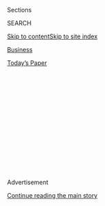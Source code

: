 <div id="app">

<div>

<div>

<div>

<div class="NYTAppHideMasthead css-1q2w90k e1suatyy0">

<div class="section css-ui9rw0 e1suatyy2">

<div class="css-eph4ug er09x8g0">

<div class="css-6n7j50">

</div>

<span class="css-1dv1kvn">Sections</span>

<div class="css-10488qs">

<span class="css-1dv1kvn">SEARCH</span>

</div>

[Skip to content](#site-content)[Skip to site
index](#site-index)

</div>

<div id="masthead-section-label" class="css-1wr3we4 eaxe0e00">

[Business](https://www.nytimes.com/section/business)

</div>

<div class="css-10698na e1huz5gh0">

</div>

</div>

<div id="masthead-bar-one" class="section hasLinks css-15hmgas e1csuq9d3">

<div class="css-uqyvli e1csuq9d0">

</div>

<div class="css-1uqjmks e1csuq9d1">

</div>

<div class="css-9e9ivx">

[](https://myaccount.nytimes.com/auth/login?response_type=cookie&client_id=vi)

</div>

<div class="css-1bvtpon e1csuq9d2">

[Today’s
Paper](https://www.nytimes.com/section/todayspaper)

</div>

</div>

</div>

</div>

<div data-aria-hidden="false">

<div id="site-content" data-role="main">

<div>

<div class="css-1aor85t" style="opacity:0.000000001;z-index:-1;visibility:hidden">

<div class="css-1hqnpie">

<div class="css-epjblv">

<span class="css-17xtcya">[Business](/section/business)</span><span class="css-x15j1o">|</span><span class="css-fwqvlz">U.S.
Under Pressure to Cease Flights of Troubled Boeing
Jet</span>

</div>

<div class="css-k008qs">

<div class="css-1iwv8en">

<span class="css-18z7m18"></span>

<div>

</div>

</div>

<span class="css-1n6z4y">https://nyti.ms/2EUVugJ</span>

<div class="css-1705lsu">

<div class="css-4xjgmj">

<div class="css-4skfbu" data-role="toolbar" data-aria-label="Social Media Share buttons, Save button, and Comments Panel with current comment count" data-testid="share-tools">

  - 
  - 
  - 
  - 
    
    <div class="css-6n7j50">
    
    </div>

  - 
  - 

</div>

</div>

</div>

</div>

</div>

</div>

<div id="NYT_TOP_BANNER_REGION" class="css-13pd83m">

</div>

<div id="top-wrapper" class="css-1sy8kpn">

<div id="top-slug" class="css-l9onyx">

Advertisement

</div>

[Continue reading the main
story](#after-top)

<div class="ad top-wrapper" style="text-align:center;height:100%;display:block;min-height:250px">

<div id="top" class="place-ad" data-position="top" data-size-key="top">

</div>

</div>

<div id="after-top">

</div>

</div>

<div id="sponsor-wrapper" class="css-1hyfx7x">

<div id="sponsor-slug" class="css-19vbshk">

Supported by

</div>

[Continue reading the main
story](#after-sponsor)

<div id="sponsor" class="ad sponsor-wrapper" style="text-align:center;height:100%;display:block">

</div>

<div id="after-sponsor">

</div>

</div>

<div class="css-1vkm6nb ehdk2mb0">

# U.S. Under Pressure to Cease Flights of Troubled Boeing Jet

</div>

<div class="css-79elbk" data-testid="photoviewer-wrapper">

<div class="css-z3e15g" data-testid="photoviewer-wrapper-hidden">

</div>

<div class="css-1a48zt4 ehw59r15" data-testid="photoviewer-children">

![<span class="css-16f3y1r e13ogyst0" data-aria-hidden="true">An
American Airlines gate at La Guardia Airport on Tuesday. American and
Southwest Airlines are the two United States carriers that fly the
Boeing 737 Max 8, with 58
total.</span><span class="css-cnj6d5 e1z0qqy90" itemprop="copyrightHolder"><span class="css-1ly73wi e1tej78p0">Credit...</span><span><span>Chang
W. Lee/The New York
Times</span></span></span>](https://static01.nyt.com/images/2019/03/12/business/12boeing-web-sub/merlin_151972782_8ad3f951-08b3-4036-9d60-28267676d16c-articleLarge.jpg?quality=75&auto=webp&disable=upscale)

</div>

</div>

<div class="css-xt80pu e12qa4dv0">

<div class="css-18e8msd">

<div class="css-vp77d3 epjyd6m0">

<div class="css-1baulvz">

By [<span class="css-1baulvz" itemprop="name">David
Gelles</span>](https://www.nytimes.com/by/david-gelles),
[<span class="css-1baulvz" itemprop="name">Thomas
Kaplan</span>](https://www.nytimes.com/by/thomas-kaplan),
[<span class="css-1baulvz" itemprop="name">Kenneth P.
Vogel</span>](https://www.nytimes.com/by/kenneth-p-vogel) and
[<span class="css-1baulvz last-byline" itemprop="name">Natalie
Kitroeff</span>](https://www.nytimes.com/by/natalie-kitroeff)

</div>

</div>

  - March 12,
    2019

  - 
    
    <div class="css-4xjgmj">
    
    <div class="css-d8bdto" data-role="toolbar" data-aria-label="Social Media Share buttons, Save button, and Comments Panel with current comment count" data-testid="share-tools">
    
      - 
      - 
      - 
      - 
        
        <div class="css-6n7j50">
        
        </div>
    
      - 
      - 
    
    </div>
    
    </div>

</div>

</div>

<div class="section meteredContent css-1r7ky0e" name="articleBody" itemprop="articleBody">

<div class="css-1fanzo5 StoryBodyCompanionColumn">

<div class="css-53u6y8">

*\[Update: The United States has now*[*grounded Boeing’s 737 Max
aircraft*](https://www.nytimes.com/2019/03/13/business/canada-737-max.html)*,
reversing an earlier decision.\]*

With more countries grounding
[Boeing](https://www.nytimes.com/2019/03/27/business/boeing-hearings.html)
jets and with lawmakers, aviation workers and consumers calling on the
United States to do the same, the head of the aerospace giant on Tuesday
made a personal appeal to President
Trump.

[Boeing’s](https://www.nytimes.com/2019/03/27/business/boeing-hearings.html)
chief executive, Dennis A. Muilenburg, called from Chicago and expressed
to Mr. Trump his confidence in the safety of the 737 Max 8 jets,
according to two people briefed on the conversation. Two of the planes
flown by overseas carriers have crashed in recent months in similar
accidents.

</div>

</div>

<div class="css-1fanzo5 StoryBodyCompanionColumn">

<div class="css-53u6y8">

The brief call had been in the works since Monday, but it came shortly
after Mr. Trump raised concerns that the increasing use of technology in
airplanes was compromising passenger safety. “Airplanes are becoming far
too complex to fly,” [he
wrote](https://twitter.com/realDonaldTrump/status/1105468569800839169)
on Twitter. “Pilots are no longer needed, but rather computer scientists
from
MIT.”

</div>

</div>

<div class="css-1sngw6j">

[](https://www.nytimes.com/interactive/2019/03/11/world/boeing-737-max-which-airlines.html)

<div class="css-1eoytci">

![](https://static01.nyt.com/images/2019/03/11/world/where-boeing-737-max-flies-1552329118347/where-boeing-737-max-flies-1552329118347-articleLarge-v14.jpg)

</div>

<div class="css-1rha1bf">

## From 8,600 Flights to Zero: Grounding the Boeing 737 Max 8

China was the first major country to ground the jets. The U.S. was last.

</div>

</div>

<div class="css-1fanzo5 StoryBodyCompanionColumn">

<div class="css-53u6y8">

Soon after the conversation ended, Mr. Muilenburg received more bad
news. The European Union suspended “all flight operations” of the Boeing
737 Max 8 model, a striking move by one of the industry’s important
regulators. At the end of the day, the Federal Aviation Administration
said that it was continuing with its review and that the planes could
keep flying.

Yet the decision in Europe means roughly two-thirds of the [Boeing 737
Max 8](https://www.nytimes.com/2019/03/13/business/china-boeing.html)
aircraft in the world have been pulled from use in the two days since
the crash of an Ethiopian Airlines flight that killed [157
people](https://www.nytimes.com/2019/03/10/world/africa/ethiopian-airlines-plane-crash-victims.html?module=inline).
The swift actions by authorities around the world were driven in part by
concerns about a connection to a similar disaster involving a Max 8 in
Indonesia last October, when a Lion Air flight plunged into the Java Sea
shortly after takeoff, killing all 189 people aboard.

By Tuesday afternoon, the United States was nearly alone among major
countries still allowing the jets to fly.

Elaine Chao, the transportation secretary, said regulators “will not
hesitate to take immediate and appropriate action” if a safety issue
arises.

</div>

</div>

<div class="css-79elbk" data-testid="photoviewer-wrapper">

<div class="css-z3e15g" data-testid="photoviewer-wrapper-hidden">

</div>

<div class="css-1a48zt4 ehw59r15" data-testid="photoviewer-children">

![<span class="css-16f3y1r e13ogyst0" data-aria-hidden="true">Max 8 jets
parked at Manchester Airport in England on Tuesday. The European Union
suspended “all flight operations” of the airliner after the Ethiopian
Airlines crash this
week.</span><span class="css-cnj6d5 e1z0qqy90" itemprop="copyrightHolder"><span class="css-1ly73wi e1tej78p0">Credit...</span><span>Christopher
Furlong/Getty
Images</span></span>](https://static01.nyt.com/images/2019/03/12/business/12boeing-web2/merlin_151964127_f32f2863-dcf8-4aea-9eb8-dd2b0b2ecae7-articleLarge.jpg?quality=75&auto=webp&disable=upscale)

</div>

</div>

<div class="css-1fanzo5 StoryBodyCompanionColumn">

<div class="css-53u6y8">

Boeing reiterated in a statement late Tuesday that it had “full
confidence” in the 737 Max 8. It noted that the F.A.A. had taken no
action and “based on the information currently available, we do not have
any basis to issue new guidance to operators.”

Two United States airlines fly the 737 Max 8 aircraft and both said they
planned to keep flying. Southwest Airlines has 34 of the planes and
American Airlines has 24. The airlines have said they have analyzed data
from their thousands of flights with the jets and found no reason to
ground them.

“We don’t have any changes planned,” Southwest said in a statement. “We
have full confidence in the aircraft,” American said.

The growing pressure left Boeing in an increasingly unfamiliar position.
The company, a major military contractor, has close ties with the
American government, and the F.A.A. in particular.

\[[*Three generations of a Canadian family
died*](https://www.nytimes.com/2019/03/12/world/canada/ethiopian-plane-crash-canadian-families.html)
*in the Ethiopian plane crash.*\]

Boeing is a major lobbying force in the nation’s capital. Its top
government relations official is a veteran of the Clinton White House,
and last year, the company employed more than a dozen lobbying firms to
advocate for its interests and spent $15 million in total on lobbying,
[according to the Center for Responsive
Politics](https://www.opensecrets.org/lobby/clientsum.php?id=D000000100).

The company, through its political action committee, funnels millions of
dollars into the campaign accounts of lawmakers from both political
parties. A [list of a year’s worth of political
spending](http://www.boeing.com/resources/boeingdotcom/company/key_orgs/pdf/2015_BPAC_Pol_Expenditures.pdf)
on Boeing’s website stretches on for 14 pages, listing campaign
contributions to lawmakers ranging from a city councilman in South
Carolina to Representative Nancy Pelosi of California, who is now the
House speaker.

</div>

</div>

<div class="css-1fanzo5 StoryBodyCompanionColumn">

<div class="css-53u6y8">

“Boeing is one of the 800-pound gorillas around here,” said Senator
Richard Blumenthal, Democrat of Connecticut, who has called for the Max
8 to be grounded. As an example of Boeing’s reach in the highest levels
of government, Mr. Blumenthal noted that the acting defense secretary,
Patrick M. Shanahan, is a former Boeing executive.

\[*While some passengers balked,*[*it was business as
usual*](https://www.nytimes.com/2019/03/12/travel/grounded-planes-airline-passengers.html)
*in the United States and Canada.*\]

For decades, the F.A.A. has used a network of outside experts, known as
F.A.A. designees, to certify that aircraft meet safety standards. In
2005, the regulator shifted its approach for how it delegated authority
outside the agency, creating a new program through which aircraft
manufacturers like Boeing could choose their own employees to be the
designees and help certify their
planes.

</div>

</div>

<div class="css-79elbk" data-testid="photoviewer-wrapper">

<div class="css-z3e15g" data-testid="photoviewer-wrapper-hidden">

</div>

<div class="css-1a48zt4 ehw59r15" data-testid="photoviewer-children">

<div class="css-1xdhyk6 erfvjey0">

<span class="css-1ly73wi e1tej78p0">Image</span>

<div class="css-zjzyr8">

<div data-testid="lazyimage-container" style="height:257.77777777777777px">

</div>

</div>

</div>

<span class="css-16f3y1r e13ogyst0" data-aria-hidden="true">President
Trump at a tax forum last March with Boeing’s chief executive, Dennis A.
Muilenburg, right, and Treasury Secretary Steven Mnuchin in St. Louis.
Boeing’s relationship with Mr. Trump has not always been
smooth.</span><span class="css-cnj6d5 e1z0qqy90" itemprop="copyrightHolder"><span class="css-1ly73wi e1tej78p0">Credit...</span><span>Doug
Mills/The New York Times</span></span>

</div>

</div>

<div class="css-1fanzo5 StoryBodyCompanionColumn">

<div class="css-53u6y8">

The program is intended to help the F.A.A. stretch its limited
resources, while also benefiting plane makers who are eager to avoid
delays in the certification process.

The regulator maintains offices inside Boeing’s factories, including
those in Renton, Wash., and in Charleston, S.C. “I’ve raised this
concern in the past, about people who go to work at the Boeing plant who
work for the F.A.A.,” said Representative Peter A. DeFazio, Democrat of
Oregon and the chairman of the House transportation committee. “How much
scrutiny are they applying, and could they be influenced?”

The F.A.A.’s top safety official, [Ali
Bahrami](https://www.faa.gov/about/key_officials/bahrami_avs/), has
worked closely with Boeing during his career, directing the agency’s
certification of the Boeing 787 Dreamliner and the 747-8 passenger and
freighter models.

\[[*Read answers to frequently asked questions about Boeing’s 737
Max 8.*](https://www.nytimes.com/2019/03/12/reader-center/737-max-8.html)\]

“It’s a very cozy relationship,” said Jim Hall, the former head of the
National Transportation Safety Board. “The manufacturer essentially
becomes both the manufacturer and the regulator, because of the lack of
the ability of government to do the job.”

</div>

</div>

<div class="css-1fanzo5 StoryBodyCompanionColumn">

<div class="css-53u6y8">

At a congressional hearing in 2015, a Boeing executive described the
arrangement as effectively having an “arm of the F.A.A. within the
Boeing Company,” and said 1,000 employees were part of the program.

The regulatory policy of allowing manufacturers to essentially sign off
on the safety of their own products has drawn criticism in the past. In
2011, a report from the Transportation Department’s Office of Inspector
General found that the “F.A.A. has significantly reduced its role in
approving individuals who perform work on F.A.A.’s behalf by further
delegating this approval to private companies.”

Boeing’s relationship with Mr. Trump has not always been smooth,
however. Shortly after becoming president-elect, Mr. Trump [assailed
Boeing](https://www.nytimes.com/2016/12/06/us/politics/trump-air-force-one-boeing.html?module=inline)
for the estimated cost of its program to build new Air Force One planes,
which provide mobile command centers for the president.

The “costs are out of control, more than $4 billion. Cancel order\!” Mr.
Trump [wrote on
Twitter](https://twitter.com/realDonaldTrump/status/806134244384899072)
a month after winning the election, but before taking office. A couple
of weeks later, Mr. Muilenburg [visited Mr. Trump at his Mar-a-Lago
club](https://www.nytimes.com/2016/12/21/business/donald-trump-boeing-lockheed.html?module=inline)
in Palm Beach, Fla., to try to smooth things
over.

</div>

</div>

<div class="css-79elbk" data-testid="photoviewer-wrapper">

<div class="css-z3e15g" data-testid="photoviewer-wrapper-hidden">

</div>

<div class="css-1a48zt4 ehw59r15" data-testid="photoviewer-children">

<div class="css-1xdhyk6 erfvjey0">

<span class="css-1ly73wi e1tej78p0">Image</span>

<div class="css-zjzyr8">

<div data-testid="lazyimage-container" style="height:257.77777777777777px">

</div>

</div>

</div>

<span class="css-16f3y1r e13ogyst0" data-aria-hidden="true">The Boeing
plant in Renton, Wash. Two flight attendant unions called on the United
States to ground the Max 8, but the Federal Aviation Administration said
it had “no basis to order grounding the
aircraft.”</span><span class="css-cnj6d5 e1z0qqy90" itemprop="copyrightHolder"><span class="css-1ly73wi e1tej78p0">Credit...</span><span>Ruth
Fremson/The New York Times</span></span>

</div>

</div>

<div class="css-1fanzo5 StoryBodyCompanionColumn">

<div class="css-53u6y8">

“It was a terrific conversation,” Mr. Muilenburg told reporters after
the meeting, explaining that he had given Mr. Trump “my personal
commitment” that Boeing would build new Air Force One planes for less
than the $4 billion estimate. Weeks after the conversation, Boeing
donated $1 million to Mr. Trump’s inaugural committee. The company had
donated the same amount to help finance President Barack Obama’s
inauguration in 2013.

As concerns about the airworthiness of the Boeing 737 Max 8 spread
around the globe on Tuesday, pressure was building on the F.A.A. to take
action. Boeing shares fell 6 percent on Tuesday, after falling 5 percent
on Monday. Early on Wednesday in New Zealand, the country’s aviation
regulator
[suspended](https://www.caa.govt.nz/public-and-media-info/caa-releases/boeing-737-max-suspension/)
737 Max flights there.

</div>

</div>

<div class="css-1fanzo5 StoryBodyCompanionColumn">

<div class="css-53u6y8">

Two unions representing flight attendants called for the jets to be
grounded. “The F.A.A. must restore public confidence by grounding the
737 Max until the required changes have been implemented and the public
can be fully assured,” [said Sara
Nelson](https://www.afacwa.org/afa_statement_on_737_max), president of
the Association of Flight Attendants.

Lori Bassani, the president of the Association of Professional Flight
Attendants, which represents flight attendants at American Airlines,
called on the airline to “strongly consider grounding these planes until
a thorough investigation can be performed.”

In Washington, politicians on both sides of the aisle called for action.
Senator Ted Cruz, the Texas Republican who is the chairman of the Senate
Commerce Committee’s Subcommittee on Aviation and Space, said he wanted
“to temporarily ground 737 Max aircraft until the F.A.A. confirms the
safety of these aircraft.” He also said he planned to hold a hearing to
investigate the crashes.

Senators Elizabeth Warren, Democrat of Massachusetts, and Mitt Romney,
Republican of Utah, also called on the F.A.A. to ground the aircraft
while the cause of the Ethiopian crash is investigated.

“Serious questions have been raised about whether these planes were
pressed into service without additional pilot training in order to save
money,” Ms. Warren
[said](https://www.masslive.com/politics/2019/03/elizabeth-warren-urges-faa-to-ground-boeing-737-max-8-planes.html).
Mr. Romney, in a [Twitter
post](https://twitter.com/MittRomney/status/1105470096691089413), urged
a grounding “out of an abundance of caution for the flying public.”

In his phone call with the president, the Boeing chief, Mr. Muilenburg,
outlined the company’s position since the crash. He also updated Mr.
Trump on the status of the 737 Max models.

It was unclear whether anything came of the call. The White House did
not respond to questions about the conversation.

In its statement, the F.A.A. said that it had “no basis to order
grounding the aircraft.”

</div>

</div>

</div>

<div>

</div>

<div>

</div>

<div>

</div>

<div>

<div id="bottom-wrapper" class="css-1ede5it">

<div id="bottom-slug" class="css-l9onyx">

Advertisement

</div>

[Continue reading the main
story](#after-bottom)

<div id="bottom" class="ad bottom-wrapper" style="text-align:center;height:100%;display:block;min-height:90px">

</div>

<div id="after-bottom">

</div>

</div>

</div>

</div>

</div>

## Site Index

<div>

</div>

## Site Information Navigation

  - [© <span>2020</span> <span>The New York Times
    Company</span>](https://help.nytimes.com/hc/en-us/articles/115014792127-Copyright-notice)

<!-- end list -->

  - [NYTCo](https://www.nytco.com/)
  - [Contact
    Us](https://help.nytimes.com/hc/en-us/articles/115015385887-Contact-Us)
  - [Work with us](https://www.nytco.com/careers/)
  - [Advertise](https://nytmediakit.com/)
  - [T Brand Studio](http://www.tbrandstudio.com/)
  - [Your Ad
    Choices](https://www.nytimes.com/privacy/cookie-policy#how-do-i-manage-trackers)
  - [Privacy](https://www.nytimes.com/privacy)
  - [Terms of
    Service](https://help.nytimes.com/hc/en-us/articles/115014893428-Terms-of-service)
  - [Terms of
    Sale](https://help.nytimes.com/hc/en-us/articles/115014893968-Terms-of-sale)
  - [Site
    Map](https://spiderbites.nytimes.com)
  - [Help](https://help.nytimes.com/hc/en-us)
  - [Subscriptions](https://www.nytimes.com/subscription?campaignId=37WXW)

</div>

</div>

</div>

</div>
